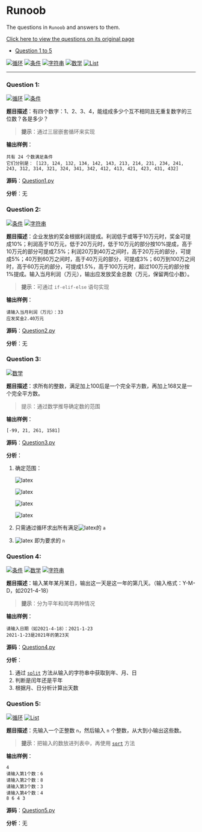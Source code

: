 # Runoob
The questions in `Runoob` and answers to them.

[Click here to view the questions on its original page](https://www.runoob.com/python/python-100-examples.html)

+ [Question 1 to 5](#question-1) 

[![`循环`](https://img.shields.io/badge/-Loop-brightgreen)](https://www.runoob.com/python3/python3-loop.html)
[![`条件`](https://img.shields.io/badge/-Condition-yellow)](https://www.runoob.com/python3/python3-conditional-statements.html)
[![`字符串`](https://img.shields.io/badge/-String-red)](https://www.runoob.com/python3/python3-string.html)
[![`数学`](https://img.shields.io/badge/-Math-blue)](123)
[![`List`](https://img.shields.io/badge/-List-orange)](https://www.runoob.com/python3/python3-list.html)

------

### Question 1:

[![`循环`](https://img.shields.io/badge/-Loop-brightgreen)](https://www.runoob.com/python3/python3-loop.html)
[![`条件`](https://img.shields.io/badge/-Condition-yellow)](https://www.runoob.com/python3/python3-conditional-statements.html)

**题目描述**：有四个数字：1、2、3、4，能组成多少个互不相同且无重复数字的三位数？各是多少？

> **提示**：通过三层嵌套循环来实现

**输出样例**：

```
共有 24 个数满足条件
它们分别是： [123, 124, 132, 134, 142, 143, 213, 214, 231, 234, 241, 243, 312, 314, 321, 324, 341, 342, 412, 413, 421, 423, 431, 432]
```

**源码**：[Question1.py](https://github.com/asmld/Python/blob/master/Runoob/Question1.py)

**分析**：无

### Question 2:

[![`条件`](https://img.shields.io/badge/-Condition-yellow)](https://www.runoob.com/python3/python3-conditional-statements.html)
[![`字符串`](https://img.shields.io/badge/-String-red)](https://www.runoob.com/python3/python3-string.html)

**题目描述**：企业发放的奖金根据利润提成。利润低于或等于10万元时，奖金可提成10%；利润高于10万元，低于20万元时，低于10万元的部分按10%提成，高于10万元的部分可提成7.5%；利润20万到40万之间时，高于20万元的部分，可提成5%；40万到60万之间时，高于40万元的部分，可提成3%；60万到100万之间时，高于60万元的部分，可提成1.5%，高于100万元时，超过100万元的部分按1%提成。输入当月利润（万元），输出应发放奖金总数（万元，保留两位小数）。

> **提示**：可通过 `if-elif-else` 语句实现

**输出样例**：

```
请输入当月利润（万元）：33
应发奖金2.40万元
```

**源码**：[Question2.py](https://github.com/asmld/Python/blob/master/Runoob/Question2.py)

**分析**：无

### Question 3:

[![`数学`](https://img.shields.io/badge/-Math-blue)](123)

**题目描述**：求所有的整数，满足加上100后是一个完全平方数，再加上168又是一个完全平方数。

> 提示：通过数学推导确定数的范围

**输出样例**：

```
[-99, 21, 261, 1581]
```

**源码**：[Question3.py](https://github.com/asmld/Python/blob/master/Runoob/Question3.py)

**分析**：

1. 确定范围：

	![latex](https://latex.codecogs.com/svg.image?\inline&space;n&plus;100=a^2,n&plus;268=b^2\Rightarrow&space;b^2-a^2=168&space;)

	![latex](https://latex.codecogs.com/svg.image?\inline&space;b>a\Rightarrow&space;b\geq&space;a&plus;1)

	![latex](https://latex.codecogs.com/svg.image?\inline&space;168=b^2-a^2\geq(a&plus;1)^2-a^2=2a&plus;1)

	![latex](https://latex.codecogs.com/svg.image?\inline&space;a<84)

2. 只需通过循环求出所有满足![latex](https://latex.codecogs.com/svg.image?\inline&space;\sqrt{a^2&plus;168}\in&space;\mathbb{Z})的 `a`
3. ![latex](https://latex.codecogs.com/svg.image?\inline&space;a^2-100) 即为要求的 `n`

### Question 4:

[![`条件`](https://img.shields.io/badge/-Condition-yellow)](https://www.runoob.com/python3/python3-conditional-statements.html)
[![`数学`](https://img.shields.io/badge/-Math-blue)](123)
[![`字符串`](https://img.shields.io/badge/-String-red)](https://www.runoob.com/python3/python3-string.html)

**题目描述**：输入某年某月某日，输出这一天是这一年的第几天。（输入格式：Y-M-D，如2021-4-18）

> **提示**：分为平年和闰年两种情况

**输出样例**：

```
请输入日期（如2021-4-18）：2021-1-23
2021-1-23是2021年的第23天
```

**源码**：[Question4.py](https://github.com/asmld/Python/blob/master/Runoob/Question4.py)

**分析**：

1. 通过 [`split`](https://www.runoob.com/python/att-string-split.html) 方法从输入的字符串中获取到年、月、日
2. 判断是闰年还是平年
3. 根据月、日分析计算出天数

### Question 5:

[![`循环`](https://img.shields.io/badge/-Loop-brightgreen)](https://www.runoob.com/python3/python3-loop.html)
[![`List`](https://img.shields.io/badge/-List-orange)](https://www.runoob.com/python3/python3-list.html)

**题目描述**：先输入一个正整数 `n`，然后输入 `n` 个整数，从大到小输出这些数。

> **提示**：把输入的数放进列表中，再使用 [`sort`](https://www.runoob.com/python3/python3-att-list-sort.html) 方法

**输出样例**：

```
4
请输入第1个数：6
请输入第2个数：8
请输入第3个数：3
请输入第4个数：4
8 6 4 3 
```

**源码**：[Question5.py](https://github.com/asmld/Python/blob/master/Runoob/Question5.py)

**分析**：无